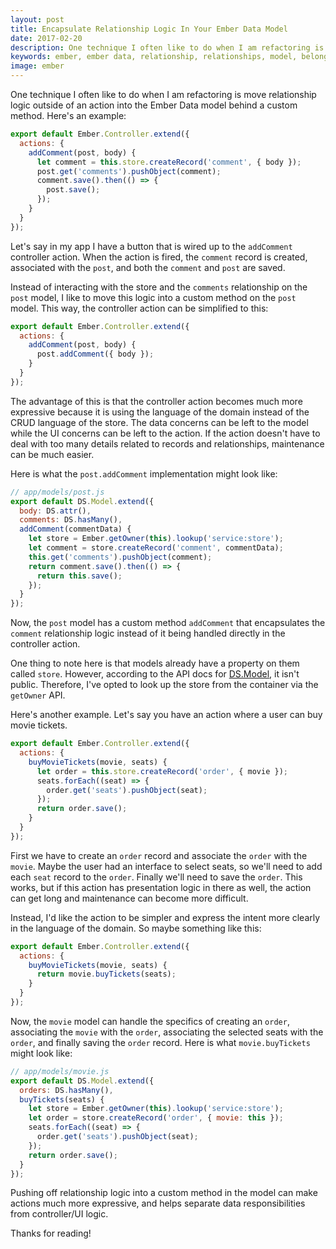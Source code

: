 ```yaml
---
layout: post
title: Encapsulate Relationship Logic In Your Ember Data Model
date: 2017-02-20
description: One technique I often like to do when I am refactoring is move relationship logic outside of an action into the Ember Data model behind a custom method. Let me show you.
keywords: ember, ember data, relationship, relationships, model, belongsTo, hasMany
image: ember
---
```


One technique I often like to do when I am refactoring is move relationship logic outside of an action into the Ember Data model behind a custom method. Here's an example:

```js
export default Ember.Controller.extend({
  actions: {
    addComment(post, body) {
      let comment = this.store.createRecord('comment', { body });
      post.get('comments').pushObject(comment);
      comment.save().then(() => {
        post.save();
      });
    }
  }
});
```

Let's say in my app I have a button that is wired up to the `addComment` controller action. When the action is fired, the `comment` record is created, associated with the `post`, and both the `comment` and `post` are saved.

Instead of interacting with the store and the `comments` relationship on the `post` model, I like to move this logic into a custom method on the `post` model. This way, the controller action can be simplified to this:

```js
export default Ember.Controller.extend({
  actions: {
    addComment(post, body) {
      post.addComment({ body });
    }
  }
});
```

The advantage of this is that the controller action becomes much more expressive because it is using the language of the domain instead of the CRUD language of the store. The data concerns can be left to the model while the UI concerns can be left to the action. If the action doesn't have to deal with too many details related to records and relationships, maintenance can be much easier.

Here is what the `post.addComment` implementation might look like:

```js
// app/models/post.js
export default DS.Model.extend({
  body: DS.attr(),
  comments: DS.hasMany(),
  addComment(commentData) {
    let store = Ember.getOwner(this).lookup('service:store');
    let comment = store.createRecord('comment', commentData);
    this.get('comments').pushObject(comment);
    return comment.save().then(() => {
      return this.save();
    });
  }
});
```

Now, the `post` model has a custom method `addComment` that encapsulates the `comment` relationship logic instead of it being handled directly in the controller action.

One thing to note here is that models already have a property on them called `store`. However, according to the API docs for [DS.Model](http://emberjs.com/api/data/classes/DS.Model.html), it isn't public. Therefore, I've opted to look up the store from the container via the `getOwner` API.

Here's another example. Let's say you have an action where a user can buy movie tickets.

```js
export default Ember.Controller.extend({
  actions: {
    buyMovieTickets(movie, seats) {
      let order = this.store.createRecord('order', { movie });
      seats.forEach((seat) => {
        order.get('seats').pushObject(seat);
      });
      return order.save();
    }
  }
});
```

First we have to create an `order` record and associate the `order` with the `movie`. Maybe the user had an interface to select seats, so we'll need to add each `seat` record to the `order`. Finally we'll need to save the `order`. This works, but if this action has presentation logic in there as well, the action can get long and maintenance can become more difficult.

Instead, I'd like the action to be simpler and express the intent more clearly in the language of the domain. So maybe something like this:

```js
export default Ember.Controller.extend({
  actions: {
    buyMovieTickets(movie, seats) {
      return movie.buyTickets(seats);
    }
  }
});
```

Now, the `movie` model can handle the specifics of creating an `order`, associating the `movie` with the `order`, associating the selected seats with the `order`, and finally saving the `order` record. Here is what `movie.buyTickets` might look like:

```js
// app/models/movie.js
export default DS.Model.extend({
  orders: DS.hasMany(),
  buyTickets(seats) {
    let store = Ember.getOwner(this).lookup('service:store');
    let order = store.createRecord('order', { movie: this });
    seats.forEach((seat) => {
      order.get('seats').pushObject(seat);
    });
    return order.save();
  }
});
```

Pushing off relationship logic into a custom method in the model can make actions much more expressive, and helps separate data responsibilities from controller/UI logic.

Thanks for reading!
